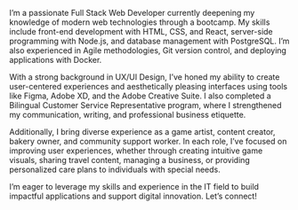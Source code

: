 I’m a passionate Full Stack Web Developer currently deepening my knowledge of modern web technologies through a bootcamp. My skills include front-end development with HTML, CSS, and React, server-side programming with Node.js, and database management with PostgreSQL. I’m also experienced in Agile methodologies, Git version control, and deploying applications with Docker.

With a strong background in UX/UI Design, I’ve honed my ability to create user-centered experiences and aesthetically pleasing interfaces using tools like Figma, Adobe XD, and the Adobe Creative Suite. I also completed a Bilingual Customer Service Representative program, where I strengthened my communication, writing, and professional business etiquette.

Additionally, I bring diverse experience as a game artist, content creator, bakery owner, and community support worker. In each role, I’ve focused on improving user experiences, whether through creating intuitive game visuals, sharing travel content, managing a business, or providing personalized care plans to individuals with special needs.

I’m eager to leverage my skills and experience in the IT field to build impactful applications and support digital innovation. Let’s connect!
